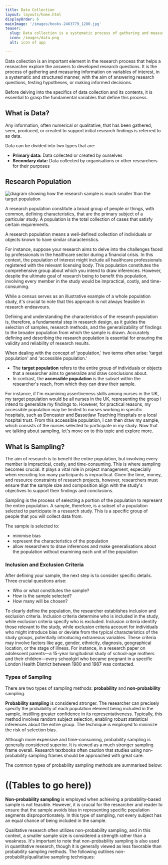 ```yaml
---
title: Data Collection
layout: layouts/home.html
displayOrder: 6
mainImage: '/images/books-2463779_1280.jpg'
teaser:
  slug: Data collection is a systematic process of gathering and measuring information from different sources of interest. 
  icon: /images/data.png
  alt: icon of app

---
```


Data collection is an important element in the research process that helps a researcher explore the answers to developed research questions. It is the process of gathering and measuring information on variables of interest, in a systematic and structured manner, with the aim of answering research questions, testing hypotheses, or making informed decisions.

Before delving into the specifics of data collection and its contents, it is essential to grasp the fundamental variables that define this process.

<div class="w3-panel w3-teal">
<h2>What is Data?</h2>
<p>Any information, often numerical or qualitative, that has been gathered, seen, produced, or created to support initial research findings is referred to as data. </p>
</div>

Data can be divided into two types that are:

-	**Primary data:** Data collected or created by ourselves
-	**Secondary data:** Data collected by organisations or other researchers for their purposes

## Research Population

<img src="/images/population-sample.png" alt="diagram showing how the research sample is much smaller than the target population" >

A research population constitute a broad group of people or things, with common, defining characteristics, that are the primary subject of a particular study. A population is the total collection of cases that satisfy certain requirements. 

<div class="w3-panel w3-xlarge w3-blue-gray">
A research population means a well-defined collection of individuals or objects known to have similar characteristics.
</div>

For instance, suppose your research aims to delve into the challenges faced by professionals in the healthcare sector during a financial crisis. In this context, the population of interest might include all healthcare professionals registered with the relevant licensing body. This population constitutes the comprehensive group about which you intend to draw inferences. However, despite the ultimate goal of research being to benefit this population, involving every member in the study would be impractical, costly, and time-consuming.

While a census serves as an illustrative example of a whole population study, it's crucial to note that this approach is not always feasible in research endeavours.


Defining and understanding the characteristics of the research population is, therefore, a fundamental step in research design, as it guides the selection of samples, research methods, and the generalizability of findings to the broader population from which the sample is drawn. Accurately defining and describing the research population is essential for ensuring the validity and reliability of research results.

When dealing with the concept of 'population,' two terms often arise: 'target population' and 'accessible population.' 

- The **target population** refers to the entire group of individuals or objects that a researcher aims to generalize and draw conclusions about. 
- In contrast, the **accessible population** is the subset within the researcher's reach, from which they can draw their sample.

For instance, if I'm examining assertiveness skills among nurses in the UK, my target population would be all nurses in the UK, representing the group I intend to generalize my findings to. However, for practical reasons, my accessible population may be limited to nurses working in specific hospitals, such as Doncaster and Bassetlaw Teaching Hospitals or a local hospital trust. From this accessible population, I can then draw my sample, which consists of the nurses selected to participate in my study. Now that we talking about sampling, let's move on to this topic and explore more. 

## What is Sampling?

The aim of research is to benefit the entire population, but involving every member is impractical, costly, and time-consuming. This is where sampling becomes crucial. It plays a vital role in project management, especially when recruiting too many participants is impractical. Given the time, money, and resource constraints of research projects, however, researchers must ensure that the sample size and composition align with the study's objectives to support their findings and conclusions.

<div class="w3-panel w3-blue-gray w3-large">
     Sampling is the process of selecting a portion of the population to represent the entire population. A sample, therefore, is a subset of a population selected to participate in a research study. This is a specific group of people that you will collect data from. 
     </div>

The sample is selected to:
-	minimise bias
-	represent the characteristics of the population
-	allow researchers to draw inferences and make generalisations about the population without examining each unit of the population

### Inclusion and Exclusion Criteria

After defining your sample, the next step is to consider specific details. Three crucial questions arise:
- 	Who or what constitutes the sample?
- 	How is the sample selected?
- 	How many will be chosen?

To clearly define the population, the researcher establishes inclusion and exclusion criteria. Inclusion criteria determine who is included in the study, while exclusion criteria specify who is excluded. Inclusion criteria identify those relevant to the study, while exclusion criteria account for individuals who might introduce bias or deviate from the typical characteristics of the study groups, potentially introducing extraneous variables. These criteria may involve factors like age, gender, ethnicity, diagnosis, geographical location, or the stage of illness.
For instance, in a research paper on adolescent parents—a 15-year longitudinal study of school-age mothers and their children—every schoolgirl who became pregnant in a specific London Health District between 1980 and 1987 was contacted.

### Types of Sampling

There are two types of sampling methods: **probability** and **non-probability** sampling.

**Probability sampling** is considered stronger. The researcher can precisely specify the probability of each population element being included in the sample, instilling greater confidence in its representativeness. Typically, this method involves random subject selection, enabling robust statistical inferences about the entire group. The technique is employed to minimize the risk of selection bias.

Although more expensive and time-consuming, probability sampling is generally considered superior. It is viewed as a much stronger sampling frame overall. Research textbooks often caution that studies using non-probability sampling frames should be approached with great care.

The common types of probability sampling methods are summarised below:

# ((Tables to go here))

**Non-probability sampling** is employed when achieving a probability-based sample is not feasible. However, it is crucial for the researcher and reader to ensure that the sample avoids bias in representing specific population segments disproportionately. In this type of sampling, not every subject has an equal chance of being included in the sample.

Qualitative research often utilizes non-probability sampling, and in this context, a smaller sample size is considered a strength rather than a weakness. It's important to note that non-probability sampling is also used in quantitative research, though it is generally viewed as less favorable than probability sampling methods. The following outlines non-probability/qualitative sampling techniques:
